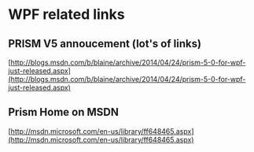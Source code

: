 # WPF related links

## PRISM V5 annoucement (lot's of links)

[http://blogs.msdn.com/b/blaine/archive/2014/04/24/prism-5-0-for-wpf-just-released.aspx](http://blogs.msdn.com/b/blaine/archive/2014/04/24/prism-5-0-for-wpf-just-released.aspx)

## Prism Home on MSDN

[http://msdn.microsoft.com/en-us/library/ff648465.aspx](http://msdn.microsoft.com/en-us/library/ff648465.aspx)
